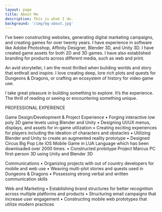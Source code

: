 ```yaml
---
layout: page
title: About Me
description: This is what I do.
background: '/img/bg-about.jpg'
---
```


I’ve been constructing websites, generating digital marketing campaigns, and creating games for over twenty years. I have experience in software like Adobe Photoshop, Affinity Designer, Blender 3D, and Unity 3D. I have created game assets for both 2D and 3D games. I have also established branding for products across different media, such as web and print. 

An avid storyteller, I am the most thrilled when building worlds and story that enthrall and inspire. I love creating deep, lore rich plots and quests for Dungeons & Dragons, or crafting an ecosystem of history for video game use. 

I take great pleasure in building something to explore. It’s the experience. The thrill of reading or seeing or encountering something unique. 

PROFESSIONAL EXPERIENCE

Game Design/Development & Project Experience
• Forging interactive low poly 3D game levels using Blender and Unity
• Designing UI/UX menus, displays, and assets for in-game utilization
• Creating exciting experiences for players including the ideation of characters and obstacles
• Utilizing Blender and Unity to create an augmented reality prototype
• Designed Circus Big Pop Lite iOS Mobile Game in LUA Language which has been downloaded over 2000 times.
• Constructed prototype Project Marcus PC first-person 3D using Unity and Blender 3D

Communications
• Organizing projects with out of country developers for mobile and web use
• Weaving multi-plot stories and quests used in Dungeons & Dragons
• Possessing strong verbal and written communication skills

Web and Marketing
• Establishing brand structures for better recognition across multiple platforms and products
• Structuring email campaigns that increase user engagement
• Constructing mobile web prototypes that utilize modern practices